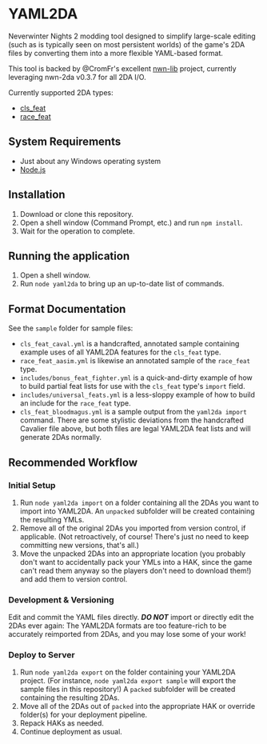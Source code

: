 # YAML2DA
Neverwinter Nights 2 modding tool designed to simplify large-scale editing (such as is typically seen on most persistent worlds) of the game's 2DA files by converting them into a more flexible YAML-based format.

This tool is backed by @CromFr's excellent [nwn-lib](https://gitlab.com/CromFr/nwn-lib-rs) project, currently leveraging nwn-2da v0.3.7 for all 2DA I/O.

Currently supported 2DA types:
- [cls_feat](https://nwn2.fandom.com/wiki/Cls_feat_*.2da)
- [race_feat](https://nwn2.fandom.com/wiki/Race_feat_*.2da)

## System Requirements
- Just about any Windows operating system
- [Node.js](https://nodejs.org/en)

## Installation
1. Download or clone this repository.
2. Open a shell window (Command Prompt, etc.) and run `npm install`.
3. Wait for the operation to complete.

## Running the application
1. Open a shell window.
2. Run `node yaml2da` to bring up an up-to-date list of commands.

## Format Documentation
See the `sample` folder for sample files:
- `cls_feat_caval.yml` is a handcrafted, annotated sample containing example uses of all YAML2DA features for the `cls_feat` type.
- `race_feat_aasim.yml` is likewise an annotated sample of the `race_feat` type.
- `includes/bonus_feat_fighter.yml` is a quick-and-dirty example of how to build partial feat lists for use with the `cls_feat` type's `import` field.
- `includes/universal_feats.yml` is a less-sloppy example of how to build an include for the `race_feat` type.
- `cls_feat_bloodmagus.yml` is a sample output from the `yaml2da import` command. There are some stylistic deviations from the handcrafted Cavalier file above, but both files are legal YAML2DA feat lists and will generate 2DAs normally.

## Recommended Workflow
### Initial Setup
1. Run `node yaml2da import` on a folder containing all the 2DAs you want to import into YAML2DA. An `unpacked` subfolder will be created containing the resulting YMLs.
2. Remove all of the original 2DAs you imported from version control, if applicable. (Not retroactively, of course! There's just no need to keep committing new versions, that's all.)
3. Move the unpacked 2DAs into an appropriate location (you probably don't want to accidentally pack your YMLs into a HAK, since the game can't read them anyway so the players don't need to download them!) and add them to version control.

### Development & Versioning
Edit and commit the YAML files directly. ***DO NOT*** import or directly edit the 2DAs ever again: The YAML2DA formats are too feature-rich to be accurately reimported from 2DAs, and you may lose some of your work!

### Deploy to Server
1. Run `node yaml2da export` on the folder containing your YAML2DA project. (For instance, `node yaml2da export sample` will export the sample files in this repository!) A `packed` subfolder will be created containing the resulting 2DAs.
2. Move all of the 2DAs out of `packed` into the appropriate HAK or override folder(s) for your deployment pipeline.
3. Repack HAKs as needed.
4. Continue deployment as usual.